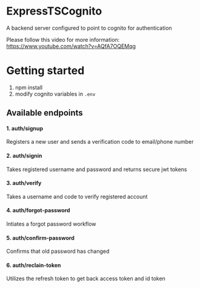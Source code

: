 # ExpressTSCognito
  A backend server configured to point to cognito for authentication
  
 Please follow this video for more information: https://www.youtube.com/watch?v=AQfA7OQEMqg


# Getting started
 1. npm install
 2. modify cognito variables in `.env`


## Available endpoints

#### 1. auth/signup
  Registers a new user and sends a verification code to email/phone number
  
#### 2. auth/signin
  Takes registered username and password and returns secure jwt tokens
  
#### 3. auth/verify
  Takes a username and code to verify registered account

#### 4. auth/forgot-password
  Intiates a forgot password workflow
  
#### 5. auth/confirm-password
  Confirms that old password has changed

#### 6. auth/reclain-token
  Utilizes the refresh token to get back access token and id token